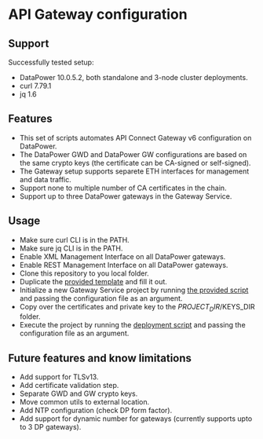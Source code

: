 # API Gateway configuration

## Support

Successfully tested setup:

- DataPower 10.0.5.2, both standalone and 3-node cluster deployments.
- curl 7.79.1
- jq 1.6

## Features

- This set of scripts automates API Connect Gateway v6 configuration on DataPower.
- The DataPower GWD and DataPower GW configurations are based on the same crypto keys (the certificate can be CA-signed or self-signed).
- The Gateway setup supports separete ETH interfaces for management and data traffic.
- Support none to multiple number of CA certificates in the chain.
- Support up to three DataPower gateways in the Gateway Service.

## Usage

- Make sure curl CLI is in the PATH.
- Make sure jq CLI is in the PATH.
- Enable XML Management Interface on all DataPower gateways.
- Enable REST Management Interface on all DataPower gateways.
- Clone this repository to you local folder.
- Duplicate the [provided template](00-project-template.conf) and fill it out.
- Initialize a new Gateway Service project by running [the provided script](01-init-dp.sh) and passing the configuration file as an argument.
- Copy over the certificates and private key to the $PROJECT_DIR/$KEYS_DIR folder.
- Execute the project by running the [deployment script](02-deploy-dp.sh) and passing the configuration file as an argument.

## Future features and know limitations

- Add support for TLSv13.
- Add certificate validation step.
- Separate GWD and GW crypto keys.
- Move common utils to external location.
- Add NTP configuration (check DP form factor).
- Add support for dynamic number for gateways (currently supports upto to 3 DP gateways).
